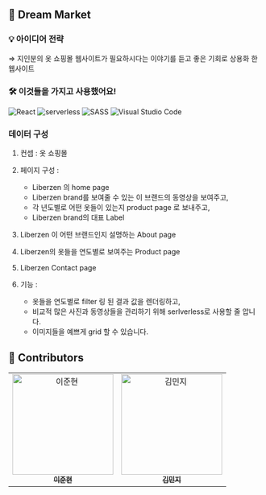  ## ️🌙 Dream Market


### 💡 아이디어 전략

   ⇒ 지인분의 옷 쇼핑몰 웹사이트가 필요하시다는 이야기를 듣고 좋은 기회로 상용화 한 웹사이트

### 🛠 이것들을 가지고 사용했어요!

 <img alt="React" src="https://img.shields.io/badge/react%20-skyblue.svg?&style=for-the-badge&logo=react&logoColor=white"/>
 <img alt="serverless" src="https://img.shields.io/badge/serverless%20-tomato.svg?&style=for-the-badge&logo=serverless&logoColor=white"/> 
 <img alt="SASS" src="https://img.shields.io/badge/STYLEDCOMPONENTS%20-hotpink.svg?&style=for-the-badge&logo=SASS&logoColor=white"/>  
 <img alt="Visual Studio Code" src="https://img.shields.io/badge/Visual%20Studio%20Code-0078d7.svg?&style=for-the-badge&logo=visual-studio-code&logoColor=white"/>



### 데이터 구성


1. 컨셉 :  옷 쇼핑몰

2. 페이지 구성 :  
    - Liberzen 의 home page
    - Liberzen brand를 보여줄 수 있는 이 브랜드의 동영상을 보여주고,
    - 각 년도별로 어떤 옷들이 있는지 product page 로 보내주고,
    - Liberzen brand의 대표 Label
2. Liberzen 이 어떤 브랜드인지 설명하는 About page
3. Liberzen의 옷들을 연도별로 보여주는 Product page
4. Liberzen Contact page
    
3. 기능 :  
    - 옷들을 연도별로 filter 링 된 결과 값을 렌더링하고, 
    - 비교적 많은 사진과 동영상들을 관리하기 위해 serlverless로 사용할 줄 압니다.
    - 이미지들을 예쁘게 grid 할 수 있습니다.

## 🌙 Contributors
<center>
  <table>
      <td align="center">
        <a href="https://github.com/GunThatIsMyName">
          <img width="200" src="https://avatars.githubusercontent.com/u/71690036?s=400&u=c953cb00f27946b7cb2a2c60ed38ec7a9b668f8c&v=4" alt="이준현"><br/>
          <sub><b>이준현</b></sub>
        </a>
      </td>
   <td align="center">
        <a href="https://github.com/GunThatIsMyName">
          <img width="200" src=https://avatars.githubusercontent.com/u/59499779?v=4" alt="김민지"><br/>
          <sub><b>김민지</b></sub>
        </a>
      </td>
  </table>
</center>
